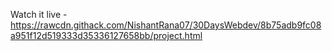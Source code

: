 Watch it live - https://rawcdn.githack.com/NishantRana07/30DaysWebdev/8b75adb9fc08a951f12d519333d35336127658bb/project.html
